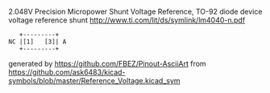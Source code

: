 2.048V Precision Micropower Shunt Voltage Reference, TO-92
diode device voltage reference shunt
http://www.ti.com/lit/ds/symlink/lm4040-n.pdf


	   +---------+
	NC |[1]   [3]| A
	   +---------+


generated by https://github.com/FBEZ/Pinout-AsciiArt from https://github.com/ask6483/kicad-symbols/blob/master/Reference_Voltage.kicad_sym